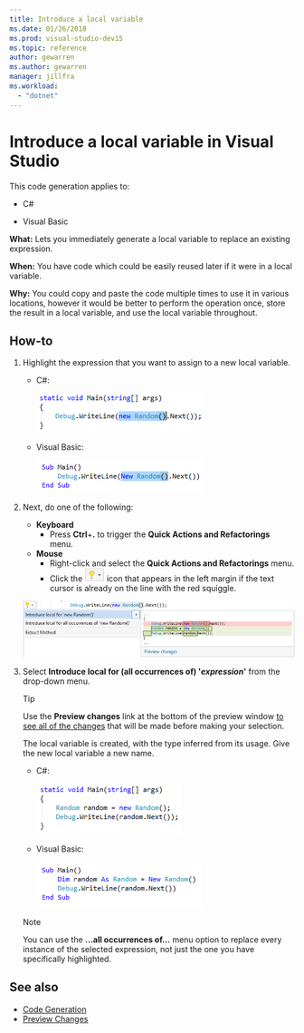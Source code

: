 ```yaml
---
title: Introduce a local variable
ms.date: 01/26/2018
ms.prod: visual-studio-dev15
ms.topic: reference
author: gewarren
ms.author: gewarren
manager: jillfra
ms.workload:
  - "dotnet"
---
```

# Introduce a local variable in Visual Studio

This code generation applies to:

- C#

- Visual Basic

**What:** Lets you immediately generate a local variable to replace an existing expression.

**When:** You have code which could be easily reused later if it were in a local variable.

**Why:** You could copy and paste the code multiple times to use it in various locations, however it would be better to perform the operation once, store the result in a local variable, and use the local variable throughout.

## How-to

1. Highlight the expression that you want to assign to a new local variable.

   - C#:

       ![Highlighted code C#](media/local-highlight-cs.png)

   - Visual Basic:

       ![Highlighted code VB](media/local-highlight-vb.png)

2. Next, do one of the following:

   - **Keyboard**
      - Press **Ctrl**+**.** to trigger the **Quick Actions and Refactorings** menu.
   - **Mouse**
      - Right-click and select the **Quick Actions and Refactorings** menu.
      - Click the ![Lightbulb](media/bulb-cs.png) icon that appears in the left margin if the text cursor is already on the line with the red squiggle.

   ![Introduce local preview](media/local-preview-cs.png)

3. Select **Introduce local for (all occurrences of) '*expression*'** from the drop-down menu.

   > [!TIP]
   > Use the **Preview changes** link at the bottom of the preview window [to see all of the changes](../../ide/preview-changes.md) that will be made before making your selection.

   The local variable is created, with the type inferred from its usage. Give the new local variable a new name.

   - C#:

       ![Implement interface result C#](media/local-result-cs.png)

   - Visual Basic:

       ![Implement interface result VB](media/local-result-vb.png)

   > [!NOTE]
   > You can use the **...all occurrences of...** menu option to replace every instance of the selected expression, not just the one you have specifically highlighted.

## See also

- [Code Generation](../code-generation-in-visual-studio.md)
- [Preview Changes](../../ide/preview-changes.md)